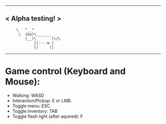 ________________
< Alpha testing! >
  ----------------
         \   ^__^ 
          \  (oo)\_______
             (__)\       )\/\
                 ||----w |
                 ||     ||
                 
________________
# Game control (Keyboard and Mouse):  
* Walking: WASD   
* Interaction/Pickup: E or LMB.   
* Toggle menu: ESC  
* Toggle inventory: TAB   
* Toggle flash light (after aquired): F    
